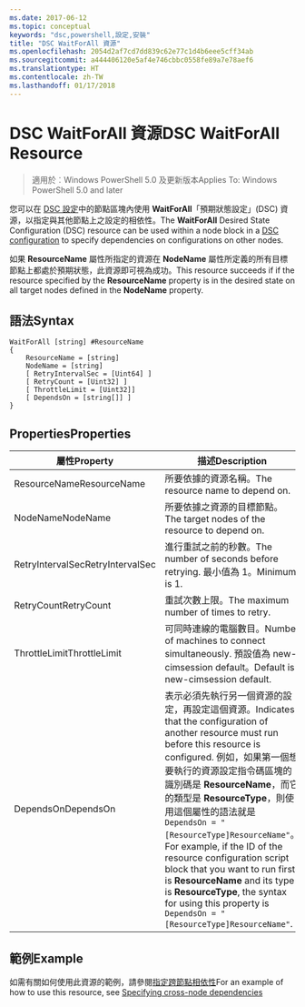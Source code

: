 ```yaml
---
ms.date: 2017-06-12
ms.topic: conceptual
keywords: "dsc,powershell,設定,安裝"
title: "DSC WaitForAll 資源"
ms.openlocfilehash: 2054d2af7cd7dd839c62e77c1d4b6eee5cff34ab
ms.sourcegitcommit: a444406120e5af4e746cbbc0558fe89a7e78aef6
ms.translationtype: HT
ms.contentlocale: zh-TW
ms.lasthandoff: 01/17/2018
---
```

# <a name="dsc-waitforall-resource"></a><span data-ttu-id="fe44b-103">DSC WaitForAll 資源</span><span class="sxs-lookup"><span data-stu-id="fe44b-103">DSC WaitForAll Resource</span></span>

> <span data-ttu-id="fe44b-104">適用於︰Windows PowerShell 5.0 及更新版本</span><span class="sxs-lookup"><span data-stu-id="fe44b-104">Applies To: Windows PowerShell 5.0 and later</span></span>

<span data-ttu-id="fe44b-105">您可以在 [DSC 設定](configurations.md)中的節點區塊內使用 **WaitForAll**「預期狀態設定」(DSC) 資源，以指定與其他節點上之設定的相依性。</span><span class="sxs-lookup"><span data-stu-id="fe44b-105">The **WaitForAll** Desired State Configuration (DSC) resource can be used within a node block in a [DSC configuration](configurations.md) to specify dependencies on configurations on other nodes.</span></span>

<span data-ttu-id="fe44b-106">如果 **ResourceName** 屬性所指定的資源在 **NodeName** 屬性所定義的所有目標節點上都處於預期狀態，此資源即可視為成功。</span><span class="sxs-lookup"><span data-stu-id="fe44b-106">This resource succeeds if if the resource specified by the **ResourceName** property is in the desired state on all target nodes defined in the **NodeName** property.</span></span>


## <a name="syntax"></a><span data-ttu-id="fe44b-107">語法</span><span class="sxs-lookup"><span data-stu-id="fe44b-107">Syntax</span></span>

```
WaitForAll [string] #ResourceName
{
    ResourceName = [string]
    NodeName = [string]
    [ RetryIntervalSec = [Uint64] ]
    [ RetryCount = [Uint32] ] 
    [ ThrottleLimit = [Uint32]]
    [ DependsOn = [string[]] ]
}
```

## <a name="properties"></a><span data-ttu-id="fe44b-108">Properties</span><span class="sxs-lookup"><span data-stu-id="fe44b-108">Properties</span></span>

|  <span data-ttu-id="fe44b-109">屬性</span><span class="sxs-lookup"><span data-stu-id="fe44b-109">Property</span></span>  |  <span data-ttu-id="fe44b-110">描述</span><span class="sxs-lookup"><span data-stu-id="fe44b-110">Description</span></span>   | 
|---|---| 
| <span data-ttu-id="fe44b-111">ResourceName</span><span class="sxs-lookup"><span data-stu-id="fe44b-111">ResourceName</span></span>| <span data-ttu-id="fe44b-112">所要依據的資源名稱。</span><span class="sxs-lookup"><span data-stu-id="fe44b-112">The resource name to depend on.</span></span>| 
| <span data-ttu-id="fe44b-113">NodeName</span><span class="sxs-lookup"><span data-stu-id="fe44b-113">NodeName</span></span>| <span data-ttu-id="fe44b-114">所要依據之資源的目標節點。</span><span class="sxs-lookup"><span data-stu-id="fe44b-114">The target nodes of the resource to depend on.</span></span>| 
| <span data-ttu-id="fe44b-115">RetryIntervalSec</span><span class="sxs-lookup"><span data-stu-id="fe44b-115">RetryIntervalSec</span></span>| <span data-ttu-id="fe44b-116">進行重試之前的秒數。</span><span class="sxs-lookup"><span data-stu-id="fe44b-116">The number of seconds before retrying.</span></span> <span data-ttu-id="fe44b-117">最小值為 1。</span><span class="sxs-lookup"><span data-stu-id="fe44b-117">Minimum is 1.</span></span>| 
| <span data-ttu-id="fe44b-118">RetryCount</span><span class="sxs-lookup"><span data-stu-id="fe44b-118">RetryCount</span></span>| <span data-ttu-id="fe44b-119">重試次數上限。</span><span class="sxs-lookup"><span data-stu-id="fe44b-119">The maximum number of times to retry.</span></span>| 
| <span data-ttu-id="fe44b-120">ThrottleLimit</span><span class="sxs-lookup"><span data-stu-id="fe44b-120">ThrottleLimit</span></span>| <span data-ttu-id="fe44b-121">可同時連線的電腦數目。</span><span class="sxs-lookup"><span data-stu-id="fe44b-121">Number of machines to connect simultaneously.</span></span> <span data-ttu-id="fe44b-122">預設值為 new-cimsession default。</span><span class="sxs-lookup"><span data-stu-id="fe44b-122">Default is new-cimsession default.</span></span>| 
| <span data-ttu-id="fe44b-123">DependsOn</span><span class="sxs-lookup"><span data-stu-id="fe44b-123">DependsOn</span></span> | <span data-ttu-id="fe44b-124">表示必須先執行另一個資源的設定，再設定這個資源。</span><span class="sxs-lookup"><span data-stu-id="fe44b-124">Indicates that the configuration of another resource must run before this resource is configured.</span></span> <span data-ttu-id="fe44b-125">例如，如果第一個想要執行的資源設定指令碼區塊的識別碼是 __ResourceName__，而它的類型是 __ResourceType__，則使用這個屬性的語法就是 `DependsOn = "[ResourceType]ResourceName"`。</span><span class="sxs-lookup"><span data-stu-id="fe44b-125">For example, if the ID of the resource configuration script block that you want to run first is __ResourceName__ and its type is __ResourceType__, the syntax for using this property is `DependsOn = "[ResourceType]ResourceName"`.</span></span>|


## <a name="example"></a><span data-ttu-id="fe44b-126">範例</span><span class="sxs-lookup"><span data-stu-id="fe44b-126">Example</span></span>

<span data-ttu-id="fe44b-127">如需有關如何使用此資源的範例，請參閱[指定跨節點相依性](crossNodeDependencies.md)</span><span class="sxs-lookup"><span data-stu-id="fe44b-127">For an example of how to use this resource, see [Specifying cross-node dependencies](crossNodeDependencies.md)</span></span>


